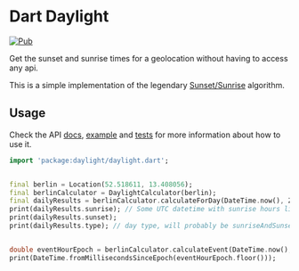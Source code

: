 # Dart Daylight

[![Pub](https://img.shields.io/pub/v/daylight.svg?style=popout)](https://pub.dartlang.org/packages/daylight)

Get the sunset and sunrise times for a geolocation without having to access any api.

This is a simple implementation of the legendary [Sunset/Sunrise](https://web.archive.org/web/20161202180207/http://williams.best.vwh.net/sunrise_sunset_algorithm.htm) algorithm.

## Usage

Check the API [docs](https://pub.dev/documentation/daylight/latest/), [example](https://github.com/renancaraujo/daylight/blob/master/example/example.dart) and [tests](https://github.com/renancaraujo/daylight/blob/master/test/daylight_test.dart) for more information about how to use it. 

```dart
import 'package:daylight/daylight.dart';


final berlin = Location(52.518611, 13.408056);
final berlinCalculator = DaylightCalculator(berlin);
final dailyResults = berlinCalculator.calculateForDay(DateTime.now(), Zenith.astronomical);
print(dailyResults.sunrise); // Some UTC datetime with sunrise hours like 08:32
print(dailyResults.sunset);
print(dailyResults.type); // day type, will probably be sunriseAndSunset if you dont live in svalbard or antartida


double eventHourEpoch = berlinCalculator.calculateEvent(DateTime.now(), Zenith.official, EventType.sunset);
print(DateTime.fromMillisecondsSinceEpoch(eventHourEpoch.floor()));

```
